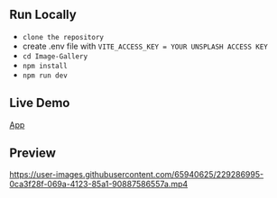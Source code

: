 ## Run Locally

- `clone the repository`
- create .env file with `VITE_ACCESS_KEY = YOUR UNSPLASH ACCESS KEY`
- `cd Image-Gallery`
- `npm install`
- `npm run dev`

## Live Demo

[App](https://yash-271120.github.io/Image-Gallery/)

## Preview


https://user-images.githubusercontent.com/65940625/229286995-0ca3f28f-069a-4123-85a1-90887586557a.mp4


